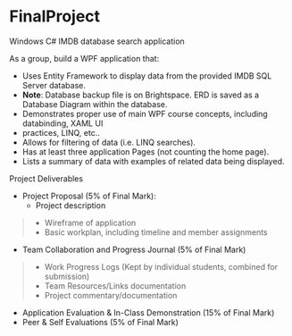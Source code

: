 # FinalProject
Windows C# IMDB database search application

As a group, build a WPF application that:  
* Uses Entity Framework to display data from the provided IMDB SQL Server database.  
* **Note**: Database backup file is on Brightspace. ERD is saved as a Database Diagram within the
database.  
* Demonstrates proper use of main WPF course concepts, including databinding, XAML UI
* practices, LINQ, etc..  
* Allows for filtering of data (i.e. LINQ searches).  
* Has at least three application Pages (not counting the home page).  
* Lists a summary of data with examples of related data being displayed.  

Project Deliverables  
* Project Proposal (5% of Final Mark):  
    * Project description  
> * Wireframe of application  
> * Basic workplan, including timeline and member assignments  
* Team Collaboration and Progress Journal (5% of Final Mark)  
> * Work Progress Logs (Kept by individual students, combined for submission)  
> * Team Resources/Links documentation  
> * Project commentary/documentation  
* Application Evaluation & In-Class Demonstration (15% of Final Mark)  
* Peer & Self Evaluations (5% of Final Mark)  
